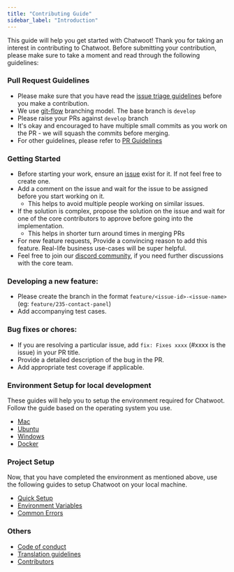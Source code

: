 ```yaml
---
title: "Contributing Guide"
sidebar_label: "Introduction"
---
```


This guide will help you get started with Chatwoot! Thank you for taking an interest in contributing to Chatwoot. Before submitting your contribution, please make sure to take a moment and read through the following guidelines:

### Pull Request Guidelines

- Please make sure that you have read the [issue triage guidelines](/docs/handbook/engineering/issue-triage) before you make a contribution.
- We use [git-flow](https://nvie.com/posts/a-successful-git-branching-model/) branching model. The base branch is `develop`
- Please raise your PRs against `develop` branch
- It's okay and encouraged to have multiple small commits as you work on the PR - we will squash the commits before merging.
- For other guidelines, please refer to [PR Guidelines](/docs/handbook/engineering/pr-guidelines)


### Getting Started

- Before starting your work, ensure an [issue](https://github.com/chatwoot/chatwoot/issues) exist for it. If not feel free to create one.
- Add a comment on the issue and wait for the issue to be assigned before you start working on it.
  - This helps to avoid multiple people working on similar issues.
- If the solution is complex, propose the solution on the issue and wait for one of the core contributors to approve before going into the implementation.
  - This helps in shorter turn around times in merging PRs
- For new feature requests, Provide a convincing reason to add this feature. Real-life business use-cases will be super helpful.
- Feel free to join our [discord community](https://discord.gg/cJXdrwS), if you need further discussions with the core team.

### Developing a new feature:

- Please create the branch in the format `feature/<issue-id>-<issue-name>` (eg: `feature/235-contact-panel`)
- Add accompanying test cases.

### Bug fixes or chores:
- If you are resolving a particular issue, add `fix: Fixes xxxx` (#xxxx is the issue) in your PR title.
- Provide a detailed description of the bug in the PR.
- Add appropriate test coverage if applicable.

### Environment Setup for local development

These guides will help you to setup the environment required for Chatwoot. Follow the guide based on the operating system you use.

* [Mac](/docs/contributing-guide/environment-setup/mac-os)
* [Ubuntu](/docs/contributing-guide/environment-setup/ubuntu)
* [Windows](/docs/contributing-guide/environment-setup/windows)
* [Docker](/docs/contributing-guide/environment-setup/docker)

### Project Setup

Now, that you have completed the environment as mentioned above, use the following guides to setup Chatwoot on your local machine.

* [Quick Setup](/docs/contributing-guide/project-setup)
* [Environment Variables](/docs/contributing-guide/environment-variables)
* [Common Errors](/docs/contributing-guide/common-errors)


### Others

* [Code of conduct](/docs/contributing-guide/code-of-conduct)
* [Translation guidelines](/docs/contributing-guide/translation-guidelines)
* [Contributors](/docs/contributing-guide/contributors)

